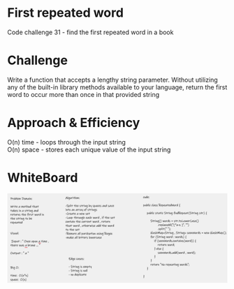 # First repeated word
Code challenge 31 - find the first repeated word in a book  

# Challenge  
Write a function that accepts a lengthy string parameter. Without utilizing any of the built-in library methods available to your
language, return the first word to occur more than once in that provided string  

# Approach & Efficiency  
O(n) time - loops through the input string  
O(n) space - stores each unique value of the input string  

# WhiteBoard  
![code_31](assest/Challenge31.png)